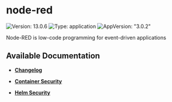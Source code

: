 # node-red

![Version: 13.0.6](https://img.shields.io/badge/Version-13.0.6-informational?style=flat-square) ![Type: application](https://img.shields.io/badge/Type-application-informational?style=flat-square) ![AppVersion: "3.0.2"](https://img.shields.io/badge/AppVersion-"3.0.2"-informational?style=flat-square)

Node-RED is low-code programming for event-driven applications

## Available Documentation

- [**Changelog**](CHANGELOG)

- [**Container Security**](container-security)

- [**Helm Security**](helm-security)


